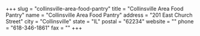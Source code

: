 +++
slug = "collinsville-area-food-pantry"
title = "Collinsville Area Food Pantry"
name = "Collinsville Area Food Pantry"
address = "201 East Church Street"
city = "Collinsville"
state = "IL"
postal = "62234"
website = ""
phone = "618-346-1861"
fax = ""
+++
